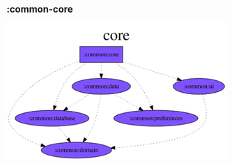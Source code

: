 ## :common-core

<img src="../../resources/dependency_graphs/common-core-dependency-graph-multiplatform-projects.svg">